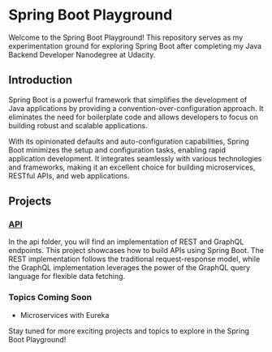 # Spring Boot Playground
Welcome to the Spring Boot Playground! This repository serves as my experimentation ground for exploring Spring Boot after completing my Java Backend Developer Nanodegree at Udacity.


## Introduction
Spring Boot is a powerful framework that simplifies the development of Java applications by providing a convention-over-configuration approach. It eliminates the need for boilerplate code and allows developers to focus on building robust and scalable applications.

With its opinionated defaults and auto-configuration capabilities, Spring Boot minimizes the setup and configuration tasks, enabling rapid application development. It integrates seamlessly with various technologies and frameworks, making it an excellent choice for building microservices, RESTful APIs, and web applications.

## Projects

### [API](api/README.md)
In the api folder, you will find an implementation of REST and GraphQL endpoints. This project showcases how to build APIs using Spring Boot. The REST implementation follows the traditional request-response model, while the GraphQL implementation leverages the power of the GraphQL query language for flexible data fetching.

### Topics Coming Soon

- Microservices with Eureka

Stay tuned for more exciting projects and topics to explore in the Spring Boot Playground!
